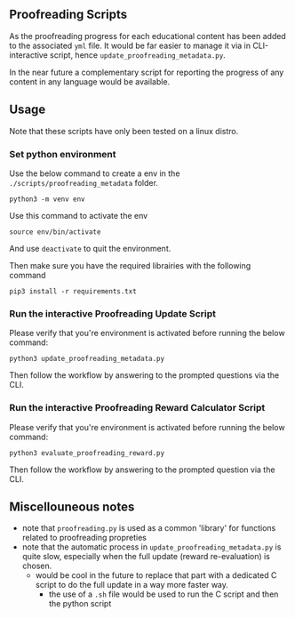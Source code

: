 ## Proofreading Scripts

As the proofreading progress for each educational content has been added to the associated `yml` file. It would be far easier to manage it via in
CLI-interactive script, hence `update_proofreading_metadata.py`.

In the near future a complementary script for reporting the progress of any
content in any language would be available.

## Usage

Note that these scripts have only been tested on a linux distro.

### Set python environment

Use the below command to create a env in the `./scripts/proofreading_metadata`
folder.

```
python3 -m venv env
```

Use this command to activate the env

```
source env/bin/activate
```

And use `deactivate` to quit the environment.

Then make sure you have the required librairies with the following command

```
pip3 install -r requirements.txt
```

### Run the interactive Proofreading Update Script

Please verify that you're environment is activated before running the below
command:

```
python3 update_proofreading_metadata.py
```

Then follow the workflow by answering to the prompted questions via the CLI.

### Run the interactive Proofreading Reward Calculator Script

Please verify that you're environment is activated before running the below
command:

```
python3 evaluate_proofreading_reward.py
```

Then follow the workflow by answering to the prompted question via the CLI.

## Miscellouneous notes

- note that `proofreading.py` is used as a common 'library' for functions
  related to proofreading propreties
- note that the automatic process in `update_proofreading_metadata.py` is quite
  slow, especially when the full update (reward re-evaluation) is chosen.
  - would be cool in the future to replace that part with a dedicated C script
    to do the full update in a way more faster way.
    - the use of a `.sh` file would be used to run the C script and then the
      python script
